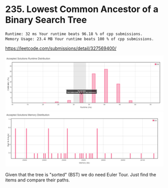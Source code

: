 # 235. Lowest Common Ancestor of a Binary Search Tree

```
Runtime: 32 ms Your runtime beats 96.18 % of cpp submissions.
Memory Usage: 23.4 MB Your runtime beats 100 % of cpp submissions.
```
https://leetcode.com/submissions/detail/327569400/   

![alt text](./cpu.png "Lowest Common Ancestor of a Binary Search Tree - CPU")  
![alt text](./mem.png "Lowest Common Ancestor of a Binary Search Tree - Memory")  

Given that the tree is "sorted" (BST) we do need Euler Tour. Just find the items
and compare their paths.  



